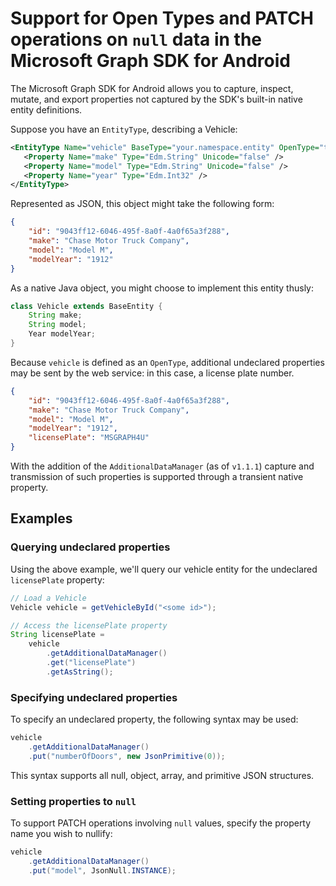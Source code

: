 # Support for Open Types and PATCH operations on `null` data in the Microsoft Graph SDK for Android
The Microsoft Graph SDK for Android allows you to capture, inspect, mutate, and export properties not captured by the SDK's built-in native entity definitions.

Suppose you have an `EntityType`, describing a Vehicle:
```xml
<EntityType Name="vehicle" BaseType="your.namespace.entity" OpenType="true">
   <Property Name="make" Type="Edm.String" Unicode="false" />
   <Property Name="model" Type="Edm.String" Unicode="false" />
   <Property Name="year" Type="Edm.Int32" />
</EntityType>
```

Represented as JSON, this object might take the following form:
```json
{
    "id": "9043ff12-6046-495f-8a0f-4a0f65a3f288",
    "make": "Chase Motor Truck Company",
    "model": "Model M",
    "modelYear": "1912"
}
```

As a native Java object, you might choose to implement this entity thusly:
```java
class Vehicle extends BaseEntity {
    String make;
    String model;
    Year modelYear;
}
```

Because `vehicle` is defined as an `OpenType`, additional undeclared properties may be sent by the web service: in this case, a license plate number.

```json
{
    "id": "9043ff12-6046-495f-8a0f-4a0f65a3f288",
    "make": "Chase Motor Truck Company",
    "model": "Model M",
    "modelYear": "1912",
    "licensePlate": "MSGRAPH4U"
}
```

With the addition of the `AdditionalDataManager` (as of `v1.1.1`) capture and transmission of such properties is supported through a transient native property.

## Examples

### Querying undeclared properties
Using the above example, we'll query our vehicle entity for the undeclared `licensePlate` property:

```java
// Load a Vehicle
Vehicle vehicle = getVehicleById("<some id>");

// Access the licensePlate property
String licensePlate = 
    vehicle
        .getAdditionalDataManager()
        .get("licensePlate")
        .getAsString();
```

### Specifying undeclared properties
To specify an undeclared property, the following syntax may be used:

```java
vehicle
    .getAdditionalDataManager()
    .put("numberOfDoors", new JsonPrimitive(0));
```

This syntax supports all null, object, array, and primitive JSON structures.

### Setting properties to `null`
To support PATCH operations involving `null` values, specify the property name you wish to nullify:

```java
vehicle
    .getAdditionalDataManager()
    .put("model", JsonNull.INSTANCE);
```
